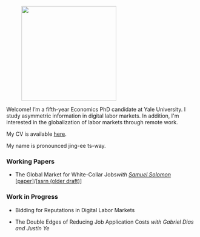 
<figure>
  <img src="images/portrait.jpg" width="250" >
</figure>


Welcome! I’m a fifth-year Economics PhD candidate at Yale University. I study asymmetric information in digital labor markets. In addition, I'm interested in the globalization of labor markets through remote work. 

My CV is available [here](/resume.pdf). 

My name is pronounced jing-ee ts-way.

### Working Papers

* The Global Market for White-Collar Jobs*with [Samuel Solomon](https://www.samuelmsolomon.com/)* [[paper]](/CuiSolomonWhiteCollarGlobalization.pdf)/[[ssrn (older draft)]](https://papers.ssrn.com/sol3/papers.cfm?abstract_id=4942498)


### Work in Progress

* Bidding for Reputations in Digital Labor Markets

* The Double Edges of Reducing Job Application Costs *with Gabriel Dias and Justin Ye*



